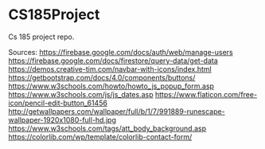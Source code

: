 # CS185Project
Cs 185 project repo.

Sources:
https://firebase.google.com/docs/auth/web/manage-users
https://firebase.google.com/docs/firestore/query-data/get-data
https://demos.creative-tim.com/navbar-with-icons/index.html
https://getbootstrap.com/docs/4.0/components/buttons/
https://www.w3schools.com/howto/howto_js_popup_form.asp
https://www.w3schools.com/js/js_dates.asp
https://www.flaticon.com/free-icon/pencil-edit-button_61456
http://getwallpapers.com/wallpaper/full/b/1/7/991889-runescape-wallpaper-1920x1080-full-hd.jpg
https://www.w3schools.com/tags/att_body_background.asp
https://colorlib.com/wp/template/colorlib-contact-form/
